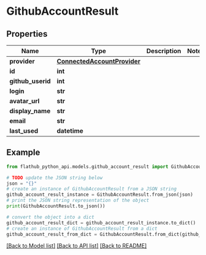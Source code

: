 # GithubAccountResult


## Properties

Name | Type | Description | Notes
------------ | ------------- | ------------- | -------------
**provider** | [**ConnectedAccountProvider**](ConnectedAccountProvider.md) |  | 
**id** | **int** |  | 
**github_userid** | **int** |  | 
**login** | **str** |  | 
**avatar_url** | **str** |  | 
**display_name** | **str** |  | 
**email** | **str** |  | 
**last_used** | **datetime** |  | 

## Example

```python
from flathub_python_api.models.github_account_result import GithubAccountResult

# TODO update the JSON string below
json = "{}"
# create an instance of GithubAccountResult from a JSON string
github_account_result_instance = GithubAccountResult.from_json(json)
# print the JSON string representation of the object
print(GithubAccountResult.to_json())

# convert the object into a dict
github_account_result_dict = github_account_result_instance.to_dict()
# create an instance of GithubAccountResult from a dict
github_account_result_from_dict = GithubAccountResult.from_dict(github_account_result_dict)
```
[[Back to Model list]](../README.md#documentation-for-models) [[Back to API list]](../README.md#documentation-for-api-endpoints) [[Back to README]](../README.md)


